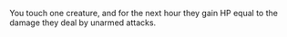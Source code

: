 You touch one creature, and for the next hour they gain HP equal to the damage they deal by unarmed attacks.